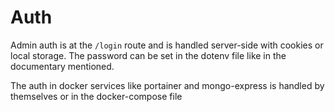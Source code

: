 # Auth
Admin auth is at the `/login` route and is handled server-side with cookies or local storage. The password can be set in the dotenv file like in the documentary mentioned.

The auth in docker services like portainer and mongo-express is handled by themselves or in the docker-compose file 
